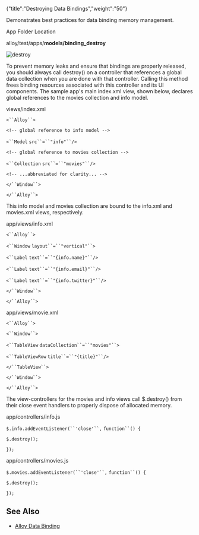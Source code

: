 {"title":"Destroying Data Bindings","weight":"50"} 

Demonstrates best practices for data binding memory management.

App Folder Location

alloy/test/apps/**models/binding\_destroy**

![destroy](/Images/appc/download/attachments/41846652/destroy.png)

To prevent memory leaks and ensure that bindings are properly released, you should always call destroy() on a controller that references a global data collection when you are done with that controller. Calling this method frees binding resources associated with this controller and its UI components. The sample app's main index.xml view, shown below, declares global references to the movies collection and info model.

views/index.xml

`<``Alloy``>`

`<!-- global reference to info model -->`

`<``Model`  `src``=``"info"``/>`

`<!-- global reference to movies collection -->`

`<``Collection`  `src``=``"movies"``/>`

`<!-- ...abbreviated for clarity... -->`

`</``Window``>`

`</``Alloy``>`

This info model and movies collection are bound to the info.xml and movies.xml views, respectively.

app/views/info.xml

`<``Alloy``>`

`<``Window`  `layout``=``"vertical"``>`

`<``Label`  `text``=``"{info.name}"``/>`

`<``Label`  `text``=``"{info.email}"``/>`

`<``Label`  `text``=``"{info.twitter}"``/>`

`</``Window``>`

`</``Alloy``>`

app/views/movie.xml

`<``Alloy``>`

`<``Window``>`

`<``TableView`  `dataCollection``=``"movies"``>`

`<``TableViewRow`  `title``=``"{title}"``/>`

`</``TableView``>`

`</``Window``>`

`</``Alloy``>`

The view-controllers for the movies and info views call $.destroy() from their close event handlers to properly dispose of allocated memory.

app/controllers/info.js

`$.info.addEventListener(``'close'``,` `function``() {`

`$.destroy();`

`});`

app/controllers/movies.js

`$.movies.addEventListener(``'close'``,` `function``() {`

`$.destroy();`

`});`

## See Also

*   [Alloy Data Binding](/docs/appc/Alloy_Framework/Alloy_Guide/Alloy_Models/Alloy_Data_Binding/)
